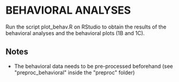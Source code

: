 # BEHAVIORAL ANALYSES

Run the script plot_behav.R on RStudio to obtain the results of the behavioral analyses and the behavioral plots (1B and 1C).

## Notes
  - The behavioral data needs to be pre-processed beforehand (see "preproc_behavioral" inside the "preproc" folder)

